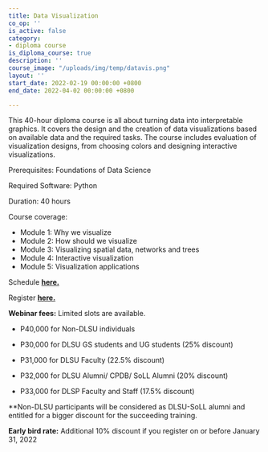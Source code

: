 ```yaml
---
title: Data Visualization
co_op: ''
is_active: false
category:
- diploma course
is_diploma_course: true
description: ''
course_image: "/uploads/img/temp/datavis.png"
layout: ''
start_date: 2022-02-19 00:00:00 +0800
end_date: 2022-04-02 00:00:00 +0800

---
```

This 40-hour diploma course is all about turning data into interpretable graphics. It covers the design and the creation of data visualizations based on available data and the required tasks. The course includes evaluation of visualization designs, from choosing colors and designing interactive visualizations.

Prerequisites: Foundations of Data Science

Required Software: Python

Duration: 40 hours

Course coverage:

* Module 1: Why we visualize
* Module 2: How should we visualize
* Module 3: Visualizing spatial data, networks and trees
* Module 4: Interactive visualization
* Module 5: Visualization applications

Schedule [**here.**]()

Register [**here.**](https://forms.gle/RbxwQ529AyM1cWPp9)

**Webinar fees:** Limited slots are available.

* P40,000 for Non-DLSU individuals


* P30,000 for DLSU GS students and UG students (25% discount)


* P31,000 for DLSU Faculty (22.5% discount)


* P32,000 for DLSU Alumni/ CPDB/ SoLL Alumni (20% discount)
* P33,000 for DLSP Faculty and Staff (17.5% discount)

\**Non-DLSU participants will be considered as DLSU-SoLL alumni and entitled for a bigger discount for the succeeding training. 

**Early bird rate:** Additional 10% discount if you register on or before January 31, 2022
